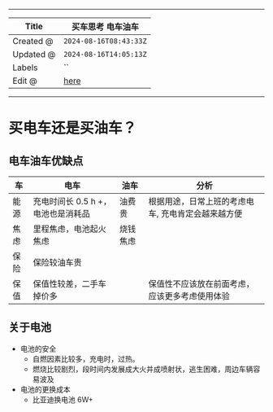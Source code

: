 -----

| Title     | 买车思考 电车油车                                         |
| --------- | ------------------------------------------------- |
| Created @ | `2024-08-16T08:43:33Z`                            |
| Updated @ | `2024-08-16T14:05:13Z`                            |
| Labels    | \`\`                                              |
| Edit @    | [here](https://github.com/junxnone/che/issues/13) |

-----

# 买电车还是买油车？

## 电车油车优缺点

| 车  | 电车                    | 油车   | 分析                         |
| -- | --------------------- | ---- | -------------------------- |
| 能源 | 充电时间长 0.5 h +，电池也是消耗品 | 油费贵  | 根据用途，日常上班的考虑电车, 充电肯定会越来越方便 |
| 焦虑 | 里程焦虑，电池起火焦虑           | 烧钱焦虑 |                            |
| 保险 | 保险较油车贵                |      |                            |
| 保值 | 保值性较差，二手车掉价多          |      | 保值性不应该放在前面考虑，应该更多考虑使用体验    |

## 关于电池

  - 电池的安全
      - 自燃因素比较多，充电时，过热。
      - 燃烧比较剧烈，段时间内发展成大火并成喷射状，逃生困难，周边车辆容易波及
  - 电池的更换成本
      - 比亚迪换电池 6W+
